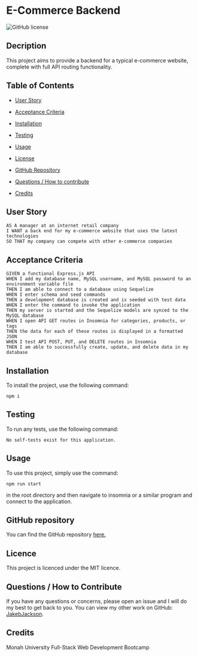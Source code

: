 # E-Commerce Backend
![GitHub license](https://img.shields.io/badge/license-MIT-blue.svg)

## Decription
This project aims to provide a backend for a typical e-commerce website, complete with full API routing functionality.

## Table of Contents 

* [User Story](#user-story)

* [Acceptance Criteria](#acceptance-criteria)

* [Installation](#installation)

* [Testing](#testing)

* [Usage](#usage)

* [License](#license)

* [GitHub Repository](#github-repository)

* [Questions / How to contribute](#questions)

* [Credits](#credits)

## User Story
```
AS A manager at an internet retail company
I WANT a back end for my e-commerce website that uses the latest technologies
SO THAT my company can compete with other e-commerce companies
```

## Acceptance Criteria
```
GIVEN a functional Express.js API
WHEN I add my database name, MySQL username, and MySQL password to an environment variable file
THEN I am able to connect to a database using Sequelize
WHEN I enter schema and seed commands
THEN a development database is created and is seeded with test data
WHEN I enter the command to invoke the application
THEN my server is started and the Sequelize models are synced to the MySQL database
WHEN I open API GET routes in Insomnia for categories, products, or tags
THEN the data for each of these routes is displayed in a formatted JSON
WHEN I test API POST, PUT, and DELETE routes in Insomnia
THEN I am able to successfully create, update, and delete data in my database
```

## Installation
To install the project, use the following command:
```
npm i
```

## Testing
To run any tests, use the following command:

```
No self-tests exist for this application.
```


## Usage
To use this project, simply use the command: 

```
npm run start 
```

in the root directory and then navigate to insomnia or a similar program and connect to the application.

## GitHub repository
You can find the GitHub repository [here.](https://github.com/JakebJackson/JakeJackson-Ecommerce-Backend)



## Licence

This project is licenced under the MIT licence.

## Questions / How to Contribute
If you have any questions or concerns, please open an issue and I will do my best to get back to you. You can view my other work on GitHub: [JakebJackson](https://github.com/JakebJackson/).

## Credits
Monah University Full-Stack Web Development Bootcamp